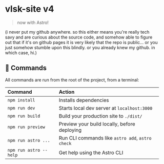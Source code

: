 # vlsk-site v4
> now with Astro!

(i never put my github anywhere.
so this either means you're really tech savy and are curious about the source code,
and somehow able to figure out that if it's on github pages
it is very likely that the repo is public...
or you just somehow stumble upon this blindly.
or you already knew my github. in which case, hi.)

## 🧞 Commands

All commands are run from the root of the project, from a terminal:

| Command                | Action                                           |
| :--------------------- | :----------------------------------------------- |
| `npm install`          | Installs dependencies                            |
| `npm run dev`          | Starts local dev server at `localhost:3000`      |
| `npm run build`        | Build your production site to `./dist/`          |
| `npm run preview`      | Preview your build locally, before deploying     |
| `npm run astro ...`    | Run CLI commands like `astro add`, `astro check` |
| `npm run astro --help` | Get help using the Astro CLI                     |
